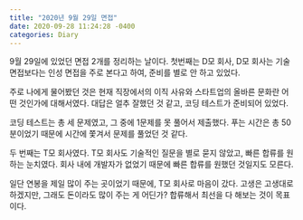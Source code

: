```yaml
---
title: "2020년 9월 29일 면접"
date: 2020-09-28 11:24:28 -0400
categories: Diary
---
```


9월 29일에 있었던 면접 2개를 정리하는 날이다. 첫번째는 D모 회사, D모 회사는 기술 면접보다는 인성 면접을 주로 본다고 하여, 준비를 별로 안 하고 있었다.

주로 나에게 물어봤던 것은 현재 직장에서의 이직 사유와 스타트업의 올바른 문화란 어떤 것인가에 대해서였다. 대답은 얼추 잘했던 것 같고, 코딩 테스트가 준비되어 있었다.

코딩 테스트는 총 세 문제였고, 그 중에 1문제를 못 풀어서 제출했다. 푸는 시간은 총 50분이었기 때문에 시간에 쫓겨서 문제를 풀었던 것 같다.

두 번째는 T모 회사였다. T모 회사도 기술적인 질문을 별로 묻지 않았고, 빠른 합류를 원하는 눈치였다. 회사 내에 개발자가 없었기 때문에 빠른 합류를 원했던 것일지도 모른다. 

일단 연봉을 제일 많이 주는 곳이었기 때문에, T모 회사로 마음이 갔다. 고생은 고생대로 하겠지만, 그래도 돈이라도 많이 주는 게 어딘가? 합류해서 최선을 다 해보는 것이 목표이다.
